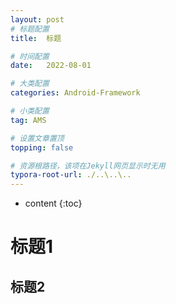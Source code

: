 ```yaml
---
layout: post
# 标题配置
title:  标题

# 时间配置
date:   2022-08-01

# 大类配置
categories: Android-Framework

# 小类配置
tag: AMS

# 设置文章置顶
topping: false

# 资源根路径，该项在Jekyll网页显示时无用
typora-root-url: ./..\..\..
---
```


* content
{:toc}


# 标题1

## 标题2



